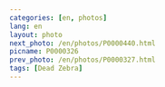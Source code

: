 ```yaml
---
categories: [en, photos]
lang: en
layout: photo
next_photo: /en/photos/P0000440.html
picname: P0000326
prev_photo: /en/photos/P0000327.html
tags: [Dead Zebra]
---
```


